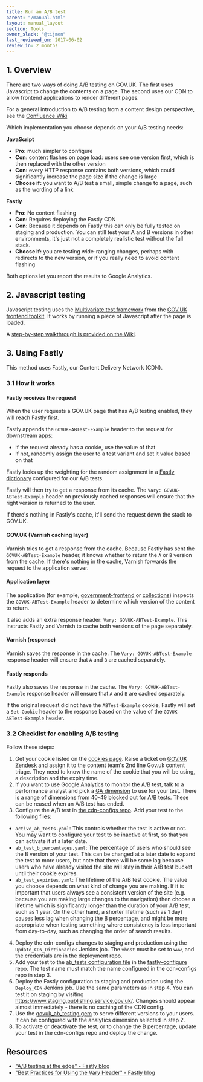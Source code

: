 ```yaml
---
title: Run an A/B test
parent: "/manual.html"
layout: manual_layout
section: Tools
owner_slack: "@tijmen"
last_reviewed_on: 2017-06-02
review_in: 2 months
---
```


## 1. Overview

There are two ways of doing A/B testing on GOV.UK. The first uses Javascript to change the contents on a page. The second uses our CDN to allow frontend applications to render different pages.

For a general introduction to A/B testing from a content design perspective, see the [Confluence Wiki](https://bit.ly/AB-testing-GOVUK)

Which implementation you choose depends on your A/B testing needs:

**JavaScript**

* **Pro:** much simpler to configure
* **Con:** content flashes on page load: users see one version first, which is then replaced with the other version
* **Con:** every HTTP response contains both versions, which could significantly increase the page size if the change is large
* **Choose if:** you want to A/B test a small, simple change to a page, such as the wording of a link

**Fastly**

* **Pro:** No content flashing
* **Con:** Requires deploying the Fastly CDN
* **Con:** Because it depends on Fastly this can only be fully tested on staging and production. You can still test your A and B versions in other environments, it's just not a completely realistic test without the full stack.
* **Choose if:** you are testing wide-ranging changes, perhaps with redirects to the new version, or if you really need to avoid content flashing

Both options let you report the results to Google Analytics.

## 2. Javascript testing

Javascript testing uses the [Multivariate test framework][multivariate-testing] from the [GOV.UK frontend toolkit][govuk_frontend_toolkit]. It works by running a piece of Javascript after the page is loaded.

A [step-by-step walkthrough is provided on the Wiki](https://gov-uk.atlassian.net/wiki/pages/viewpage.action?pageId=85786770).

[multivariate-testing]: https://github.com/alphagov/govuk_frontend_toolkit/blob/master/docs/javascript.md#multivariate-test-framework
[govuk_frontend_toolkit]: https://github.com/alphagov/govuk_frontend_toolkit

## 3. Using Fastly

This method uses Fastly, our Content Delivery Network (CDN).

### 3.1 How it works

#### Fastly receives the request

When the user requests a GOV.UK page that has A/B testing enabled, they will reach Fastly first.

Fastly appends the `GOVUK-ABTest-Example` header to the request for downstream apps:

- If the request already has a cookie, use the value of that
- If not, randomly assign the user to a test variant and set it value based on that

Fastly looks up the weighting for the random assignment in a [Fastly dictionary](https://docs.fastly.com/guides/edge-dictionaries/) configured for our A/B tests.

Fastly will then try to get a response from its cache. The `Vary: GOVUK-ABTest-Example` header on previously cached responses will ensure that the right version is returned to the user.

If there's nothing in Fastly's cache, it'll send the request down the stack to GOV.UK.

#### GOV.UK (Varnish caching layer)

Varnish tries to get a response from the cache. Because Fastly has sent the `GOVUK-ABTest-Example` header, it knows whether to return the `A` or `B` version from the cache. If there's nothing in the cache, Varnish forwards the request to the application server.

#### Application layer

The application (for example, [government-frontend](/apps/government-frontend.html) or [collections](/apps/collections.html)) inspects the `GOVUK-ABTest-Example` header to determine which version of the content to return.

It also adds an extra response header: `Vary: GOVUK-ABTest-Example`. This instructs Fastly and Varnish to cache both versions of the page separately.

#### Varnish (response)

Varnish saves the response in the cache. The `Vary: GOVUK-ABTest-Example` response header will ensure that `A` and `B` are cached separately.

#### Fastly responds

Fastly also saves the response in the cache. The `Vary: GOVUK-ABTest-Example` response header will ensure that `A` and `B` are cached separately.

If the original request did not have the `ABTest-Example` cookie, Fastly will set a `Set-Cookie` header to the response based on the value of the `GOVUK-ABTest-Example` header.

### 3.2 Checklist for enabling A/B testing

Follow these steps:

1. Get your cookie listed on the [cookies page](https://www.gov.uk/help/cookies). Raise a ticket on [GOV.UK Zendesk](https://govuk.zendesk.com) and assign it to the content team's 2nd line Gov.uk content triage. They need to know the name of the cookie that you will be using, a description and the expiry time.
2. If you want to use Google Analytics to monitor the A/B test, talk to a performance analyst and pick a [GA dimension][analytics-dimensions] to use for your test. There is a range of dimensions from 40-49 blocked out for A/B tests. These can be reused when an A/B test has ended.
3. Configure the A/B test in [the cdn-configs repo][cdn-configs]. Add your test to the following files:
  - `active_ab_tests.yaml`: This controls whether the test is active or not. You may want to configure your test to be inactive at first, so that you can activate it at a later date.
  - `ab_test_b_percentages.yaml`: The percentage of users who should see the B version of your test. This can be changed at a later date to expand the test to more users, but note that there will be some lag because users who have already visited the site will stay in their A/B test bucket until their cookie expires.
  - `ab_test_expiries.yaml`: The lifetime of the A/B test cookie. The value you choose depends on what kind of change you are making. If it is important that users always see a consistent version of the site (e.g. because you are making large changes to the navigation) then choose a lifetime which is significantly longer than the duration of your A/B test, such as 1 year. On the other hand, a shorter lifetime (such as 1 day) causes less lag when changing the B percentage, and might be more appropriate when testing something where consistency is less important from day-to-day, such as changing the order of search results.
4. Deploy the cdn-configs changes to staging and production using the `Update_CDN_Dictionaries` Jenkins job. The `vhost` must be set to `www`, and the credentials are in the deployment repo.
5. Add your test to the [ab_tests configuration file][configuration-file] in the [fastly-configure][fastly-configure] repo. The test name must match the name configured in the cdn-configs repo in step 3.
6. Deploy the Fastly configuration to staging and production using the `Deploy_CDN` Jenkins job. Use the same parameters as in step 4. You can test it on staging by visiting https://www.staging.publishing.service.gov.uk/. Changes should appear almost immediately - there is no caching of the CDN config.
7. Use the [govuk\_ab\_testing gem][govuk_ab_testing] to serve different versions to your users. It can be configured with the analytics dimension selected in step 2.
8. To activate or deactivate the test, or to change the B percentage, update your test in the cdn-configs repo and deploy the change.

[analytics-dimensions]: https://gov-uk.atlassian.net/wiki/display/GOVUK/Analytics+on+GOV.UK
[cdn-configs]: https://github.digital.cabinet-office.gov.uk/gds/cdn-configs
[govuk_ab_testing]: https://github.com/alphagov/govuk_ab_testing
[configuration-file]: https://github.com/alphagov/fastly-configure/blob/master/ab_tests/ab_tests.yaml
[fastly-configure]: https://github.com/alphagov/fastly-configure

## Resources

- ["A/B testing at the edge" - Fastly blog](https://www.fastly.com/blog/ab-testing-edge)
- ["Best Practices for Using the Vary Header" - Fastly blog](https://www.fastly.com/blog/best-practices-for-using-the-vary-header)

[fastly]: https://www.fastly.com/
